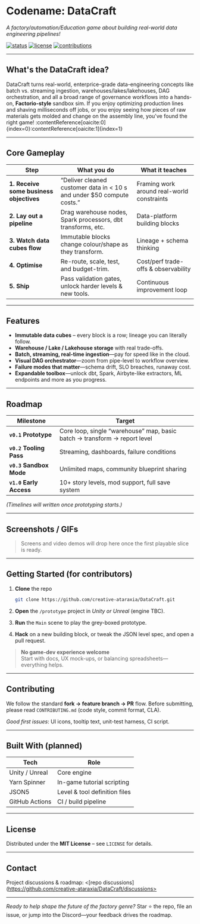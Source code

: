# Codename: DataCraft

*A factory/automation/Education game about building real-world data engineering pipelines!*

[![status](https://img.shields.io/badge/status-pre--alpha-orange)]()
[![license](https://img.shields.io/badge/license-MIT-blue)]()
[![contributions](https://img.shields.io/badge/contributions-welcome-brightgreen)]()

---

## What's the DataCraft idea?

DataCraft turns real-world, enterprice-grade data-engineering concepts like batch vs. streaming ingestion, warehouses/lakes/lakehouses, DAG orchestration, and all a broad range of governance workflows into a hands-on, **Factorio-style** sandbox sim.
If you enjoy optimizing production lines and shaving milliseconds off jobs, or you enjoy seeing how pieces of raw materials gets molded and change on the assembly line, you've found the right game! :contentReference[oaicite:0]{index=0}:contentReference[oaicite:1]{index=1}

---

## Core Gameplay

| Step | What you do | What it teaches |
|------|-------------|-----------------|
| **1. Receive some business objectives** | “Deliver cleaned customer data in < 10 s and under \$50 compute costs.” | Framing work around real-world constraints |
| **2. Lay out a pipeline** | Drag warehouse nodes, Spark processors, dbt transforms, etc. | Data-platform building blocks |
| **3. Watch data cubes flow** | Immutable blocks change colour/shape as they transform. | Lineage + schema thinking |
| **4. Optimise** | Re-route, scale, test, and budget-trim. | Cost/perf trade-offs & observability |
| **5. Ship** | Pass validation gates, unlock harder levels & new tools. | Continuous improvement loop |

---

## Features

* **Immutable data cubes** – every block is a row; lineage you can literally follow.  
* **Warehouse / Lake / Lakehouse storage** with real trade-offs.  
* **Batch, streaming, real-time ingestion**—pay for speed like in the cloud.  
* **Visual DAG orchestrator**—zoom from pipe-level to workflow overview.  
* **Failure modes that matter**—schema drift, SLO breaches, runaway cost.  
* **Expandable toolbox**—unlock dbt, Spark, Airbyte-like extractors, ML endpoints and more as you progress.

---

## Roadmap

| Milestone | Target |
|-----------|--------|
| **`v0.1` Prototype** | Core loop, single “warehouse” map, basic batch → transform → report level |
| **`v0.2` Tooling Pass** | Streaming, dashboards, failure conditions |
| **`v0.3` Sandbox Mode** | Unlimited maps, community blueprint sharing |
| **`v1.0` Early Access** | 10+ story levels, mod support, full save system |

*(Timelines will written once prototyping starts.)*

---

## Screenshots / GIFs

> Screens and video demos will drop here once the first playable slice is ready.

---

## Getting Started (for contributors)

1. **Clone** the repo  
   ```bash
   git clone https://github.com/creative-ataraxia/DataCraft.git
   ```

2. **Open** the `/prototype` project in *Unity or Unreal* (engine TBC).
3. **Run** the `Main` scene to play the grey-boxed prototype.
4. **Hack** on a new building block, or tweak the JSON level spec, and open a pull request.

> **No game-dev experience welcome**  
> Start with docs, UX mock-ups, or balancing spreadsheets—everything helps.

---

## Contributing

We follow the standard **fork → feature branch → PR** flow.
Before submitting, please read `CONTRIBUTING.md` (code style, commit format, CLA).

*Good first issues*: UI icons, tooltip text, unit-test harness, CI script.

---

## Built With (planned)

| Tech           | Role                          |
| -------------- | ----------------------------- |
| Unity / Unreal | Core engine                   |
| Yarn Spinner   | In-game tutorial scripting    |
| JSON5          | Level & tool definition files |
| GitHub Actions | CI / build pipeline           |

---

## License

Distributed under the **MIT License** – see `LICENSE` for details.

---

## Contact

Project discussions & roadmap: <[repo discussions](https://github.com/creative-ataraxia/DataCraft/discussions>

---

*Ready to help shape the future of the factory genre?*
Star ⭐ the repo, file an issue, or jump into the Discord—your feedback drives the roadmap.
